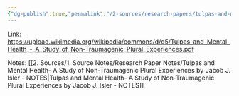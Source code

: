 ```yaml
---
{"dg-publish":true,"permalink":"/2-sources/research-papers/tulpas-and-mental-health-a-study-of-non-traumagenic-plural-experiences-by-jacob-j-isler/","tags":["#source","#research-paper"],"created":"2025-07-11T17:19:31.116+10:00","updated":"2025-07-18T07:42:34.954+10:00"}
---
```


Link: https://upload.wikimedia.org/wikipedia/commons/d/d5/Tulpas_and_Mental_Health_-_A_Study_of_Non-Traumagenic_Plural_Experiences.pdf


Notes:
[[2. Sources/1. Source Notes/Research Paper Notes/Tulpas and Mental Health- A Study of  Non-Traumagenic Plural Experiences by Jacob J. Isler - NOTES\|Tulpas and Mental Health- A Study of  Non-Traumagenic Plural Experiences by Jacob J. Isler - NOTES]]
